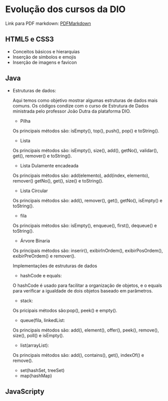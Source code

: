 # Evolução dos cursos da DIO

Link para PDF markdown: [PDFMarkdown](https://github.com/gustavoguanabara/git-github/blob/master/manuais-PDF/guia-markdown.pdf)

## HTML5 e CSS3
* Conceitos básicos e hierarquias
* Inserção de símbolos e emojis
* Inserção de imagens e favicon

## Java
* Estruturas de dados:

	Aqui temos como objetivo mostrar algumas 	estruturas de dados mais comuns. Os códigos condize com o curso de Estrutura de Dados 	ministrada pelo professor João Dutra da 	plataforma DIO.

	* Pilha
	
	Os principais métodos são: isEmpty(), top(), push(), pop() e toString().
	
	* Lista
	
	Os principais métodos são: isEmpty(), size(), add(), getNo(), validar(), get(), remover() e toString().
		
	* Lista Dulamente encadeada
	
	Os principais métodos são: add(elemento), add(index, elemento), remover() getNo(), get(), size() e toString().
		
	* Lista Circular
	
	Os principais métodos são: add(), remover(), get(), getNo(), isEmpty() e toString().
		
	* fila
	
	Os principais métodos são: isEmpty(), enqueue(), first(), dequeue() e toString().
		
	* Árvore Binaria
	
	Os principais métodos são: inserir(), exibirInOrdem(), exibirPosOrdem(), exibirPreOrdem() e remover().

	Implementações de estruturas de dados

	* hashCode e equals:
	
	O hashCode é usado para facilitar a organização de objetos, e o equals para verificar a igualdade de dois objetos baseado em parâmetros.

	* stack:
	
	Os pricipais métodos são:pop(), peek() e empty().
	
	* queue(fila, linkedList:
	
	Os principais métodos são: add(), element(), offer(), peek(), remove(), size(), poll() e isEmpty(). 
	
	* list(arrayList):
	
	Os principais métodos são: add(), contains(), get(), indexOf() e remove().
	
	* set(hashSet, treeSet)
	* map(hashMap)
	
	
	
## JavaScripty




